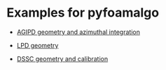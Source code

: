 Examples for pyfoamalgo
=======================

- [AGIPD geometry and azimuthal integration](./AGIPD_geometry_and_azimuthal_integration.ipynb)

- [LPD geometry](./LPD_geometry.ipynb)

- [DSSC geometry and calibration](./DSSC_geometry_and_calibration.ipynb)
